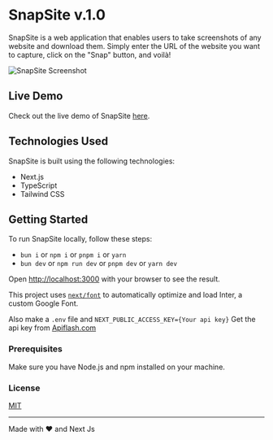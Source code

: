 # SnapSite v.1.0

SnapSite is a web application that enables users to take screenshots of any website and download them. Simply enter the URL of the website you want to capture, click on the "Snap" button, and voilà!

![SnapSite Screenshot](https://i.postimg.cc/63ZfYZwG/529shots-so.webp)

## Live Demo

Check out the live demo of SnapSite [here](https://snapsite-v1.vercel.app/).

## Technologies Used

SnapSite is built using the following technologies:

- Next.js
- TypeScript
- Tailwind CSS

## Getting Started

To run SnapSite locally, follow these steps:

- `bun i` or `npm i` or `pnpm i` or `yarn`
- `bun dev` or `npm run dev` or `pnpm dev` or `yarn dev`

Open [http://localhost:3000](http://localhost:3000) with your browser to see the result.

This project uses [`next/font`](https://nextjs.org/docs/basic-features/font-optimization) to automatically optimize and load Inter, a custom Google Font.

Also make a `.env` file and `NEXT_PUBLIC_ACCESS_KEY={Your api key}`
Get the api key from [Apiflash.com](https://api.apiflash.com/)


### Prerequisites

Make sure you have Node.js and npm installed on your machine.

### License

[MIT](https://github.com/subhadeeproy3902/snapsite/blob/main/LICENSE)

---
Made with ❤️ and Next Js
